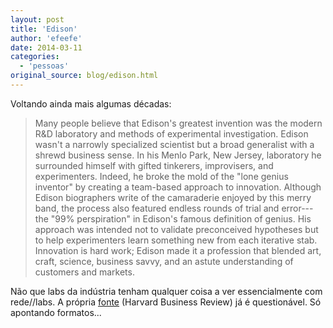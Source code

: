 ```yaml
---
layout: post
title: 'Edison'
author: 'efeefe'
date: 2014-03-11
categories:
  - 'pessoas'
original_source: blog/edison.html
---
```


Voltando ainda mais algumas décadas:

> Many people believe that Edison's greatest invention was the modern R&D laboratory and methods of experimental investigation. Edison wasn't a narrowly specialized scientist but a broad generalist with a shrewd business sense. In his Menlo Park, New Jersey, laboratory he surrounded himself with gifted tinkerers, improvisers, and experimenters. Indeed, he broke the mold of the "lone genius inventor" by creating a team-based approach to innovation. Although Edison biographers write of the camaraderie enjoyed by this merry band, the process also featured endless rounds of trial and error---the "99% perspiration" in Edison's famous definition of genius. His approach was intended not to validate preconceived hypotheses but to help experimenters learn something new from each iterative stab. Innovation is hard work; Edison made it a profession that blended art, craft, science, business savvy, and an astute understanding of customers and markets.

Não que labs da indústria tenham qualquer coisa a ver essencialmente com rede//labs. A própria [fonte](http://hbr.org/2008/06/design-thinking/) (Harvard Business Review) já é questionável. Só apontando formatos\...
